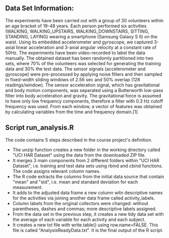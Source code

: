 ## Data Set Information:

The experiments have been carried out with a group of 30 volunteers within an age bracket of 19-48 years. Each person performed six activities (WALKING, WALKING_UPSTAIRS, WALKING_DOWNSTAIRS, SITTING, STANDING, LAYING) wearing a smartphone (Samsung Galaxy S II) on the waist. Using its embedded accelerometer and gyroscope, we captured 3-axial linear acceleration and 3-axial angular velocity at a constant rate of 50Hz. The experiments have been video-recorded to label the data manually. The obtained dataset has been randomly partitioned into two sets, where 70% of the volunteers was selected for generating the training data and 30% the test data. 
The sensor signals (accelerometer and gyroscope) were pre-processed by applying noise filters and then sampled in fixed-width sliding windows of 2.56 sec and 50% overlap (128 readings/window). The sensor acceleration signal, which has gravitational and body motion components, was separated using a Butterworth low-pass filter into body acceleration and gravity. The gravitational force is assumed to have only low frequency components, therefore a filter with 0.3 Hz cutoff frequency was used. From each window, a vector of features was obtained by calculating variables from the time and frequency domain.[1]

## Script run_analysis.R

The code contains 5 steps described in the course project's definition.

* The unzip function creates a new folder in the working directory called "UCI HAR Dataset" using the data from the downloaded ZIP file.
* It merges 3 main components from 2 different folders within "UCI HAR Dataset", i.e. training and test data sets using rbind and cbind functions. The code assigns relevant column names.
* The R code extracts the columns from the initial data source that contain "mean" and "std", i.e. mean and standard deviation for each measurement.
* It adds to the adjusted data frame a new column witn descriptive names for the activities via joining another data frame called activity_labels.
* Column labels from the original collectors were changed: without parentheses, dashes and commas; more descriptive labels assigned.
* From the data set in the previous step, it creates a new tidy data set with the average of each variable for each activity and each subject.
* It creates a new txt file with write.table() using row.name=FALSE. This file is called "AnalysisReadyData.txt". It is the final output of the R script.


